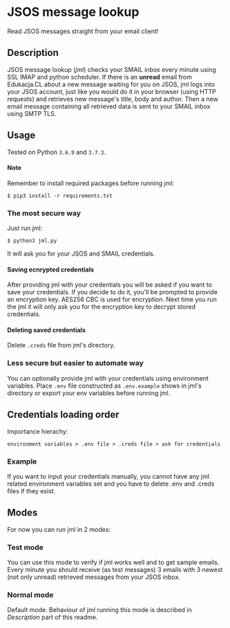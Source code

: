 # JSOS message lookup
Read JSOS messages straight from your email client!

## Description
JSOS message lookup (*jml*) checks your SMAIL inbox every minute using SSL IMAP and python scheduler. If there is an **unread** email from Edukacja.CL about a new message waiting for you on JSOS, jml logs into your JSOS account, just like you would do it in your browser (using HTTP requests) and retrieves new message's title, body and author. Then a new email message containing all retrieved data is sent to your SMAIL inbox using SMTP TLS.  

## Usage
Tested on Python `3.6.9` and `3.7.3`. 

#### Note
Remember to install required packages before running jml: 
```
$ pip3 install -r requirements.txt
```

### The most secure way
Just run jml:
```
$ python3 jml.py
```
It will ask you for your JSOS and SMAIL credentials.

#### Saving ecnrypted credentials
After providing jml with your credentials you will be asked if you want to save your credentials. If you decide to do it, you'll be prompted to provide an encryption key. AES256 CBC is used for encryption. Next time you run the jml it will only ask you for the encryption key to decrypt stored credentials. 

#### Deleting saved credentials
Delete `.creds` file from jml's directory.

### Less secure but easier to automate way
You can optionally provide jml with your credentials using environment variables. Place `.env` file constructed as `.env.example` shows in jml's directory or export your env variables before running jml.

## Credentials loading order
Importance hierachy:
```
environment variables > .env file > .creds file > ask for credentials
```
### Example
If you want to input your credentials manually, you cannot have any jml related environment variables set and you have to delete .env and .creds files if they exist.

## Modes
For now you can run jml in 2 modes:

### Test mode
You can use this mode to verify if jml works well and to get sample emails. Every minute you should receive (as test messages) 3 emails with 3 newest (not only unread) retrieved messages from your JSOS inbox. 

### Normal mode
Default mode. Behaviour of jml running this mode is described in *Description* part of this readme.
